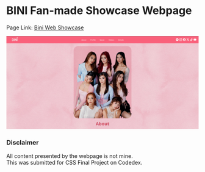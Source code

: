 # BINI Fan-made Showcase Webpage
Page Link: <a href="https://alexgaaranes.github.io/BINI-web-showcase/">Bini Web Showcase</a>

<img src="ss.png">


### Disclaimer
All content presented by the webpage is not mine. <br>
This was submitted for CSS Final Project on Codedex.
